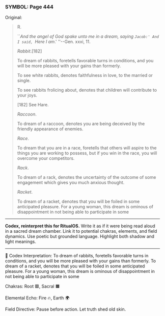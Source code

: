 ### SYMBOL: Page 444

Original:
> R.
> 
> 
> ``_And the angel of God spake unto me in a dream, saying `Jacob:' And I said,
> `Here I am_.' ''--Gen. xxxi, 11.
> 
> 
> _Rabbit_.[182]
> 
> 
> To dream of rabbits, foretells favorable turns in conditions,
> and you will be more pleased with your gains than formerly.
> 
> 
> To see white rabbits, denotes faithfulness in love, to the married or single.
> 
> 
> To see rabbits frolicing about, denotes that children will contribute
> to your joys.
> 
> 
> 
> [182] See Hare.
> 
> 
> _Raccoon_.
> 
> 
> To dream of a raccoon, denotes you are being deceived by the friendly
> appearance of enemies.
> 
> 
> _Race_.
> 
> 
> To dream that you are in a race, foretells that others will aspire
> to the things you are working to possess, but if you win in the race,
> you will overcome your competitors.
> 
> 
> _Rack_.
> 
> 
> To dream of a rack, denotes the uncertainty of the outcome of some engagement
> which gives you much anxious thought.
> 
> 
> _Racket_.
> 
> 
> To dream of a racket, denotes that you will be foiled in some
> anticipated pleasure. For a young woman, this dream is ominous
> of disappointment in not being able to participate in some

---

**Codex, reinterpret this for RitualOS.**
Write it as if it were being read aloud in a sacred dream chamber.
Link it to potential chakras, elements, and field dynamics.
Use poetic but grounded language.
Highlight both shadow and light meanings.

---

🔁 Codex Interpretation:
To dream of rabbits, foretells favorable turns in conditions, and you will be more pleased with your gains than formerly. To dream of a racket, denotes that you will be foiled in some anticipated pleasure. For a young woman, this dream is ominous of disappointment in not being able to participate in some

Chakras: Root 🟥, Sacral 🟧

Elemental Echo: Fire 🔥, Earth 🌍

Field Directive: Pause before action. Let truth shed old skin.
